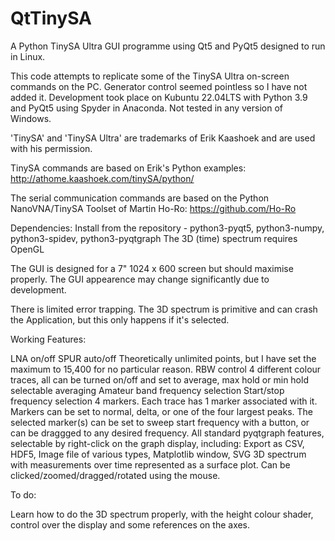 # QtTinySA

A Python TinySA Ultra GUI programme using Qt5 and PyQt5 designed to run in Linux.

This code attempts to replicate some of the TinySA Ultra on-screen commands on the PC.  Generator control seemed pointless so I have not added it.
Development took place on Kubuntu 22.04LTS with Python 3.9 and PyQt5 using Spyder in Anaconda.
Not tested in any version of Windows.

'TinySA' and 'TinySA Ultra' are trademarks of Erik Kaashoek and are used with his permission.

TinySA commands are based on Erik's Python examples:
http://athome.kaashoek.com/tinySA/python/

The serial communication commands are based on the Python NanoVNA/TinySA Toolset of Martin Ho-Ro:
https://github.com/Ho-Ro

Dependencies: Install from the repository - python3-pyqt5, python3-numpy, python3-spidev, python3-pyqtgraph
The 3D (time) spectrum requires OpenGL

The GUI is designed for a 7" 1024 x 600 screen but should maximise properly.  The GUI appearence may change significantly due to development.

There is limited error trapping.  The 3D spectrum is primitive and can crash the Application, but this only happens if it's selected.

Working Features:

LNA on/off
SPUR auto/off
Theoretically unlimited points, but I have set the maximum to 15,400 for no particular reason.
RBW control
4 different colour traces, all can be turned on/off and set to average, max hold or min hold
selectable averaging
Amateur band frequency selection
Start/stop frequency selection
4 markers.  Each trace has 1 marker associated with it. Markers can be set to normal, delta, or one of the four largest peaks.
The selected marker(s) can be set to sweep start frequency with a button, or can be draggged to any desired frequency.
All standard pyqtgraph features, selectable by right-click on the graph display, including:
    Export as CSV, HDF5, Image file of various types, Matplotlib window, SVG
3D spectrum with measurements over time represented as a surface plot.  Can be clicked/zoomed/dragged/rotated using the mouse.

To do:

Learn how to do the 3D spectrum properly, with the height colour shader, control over the display and some references on the axes.
